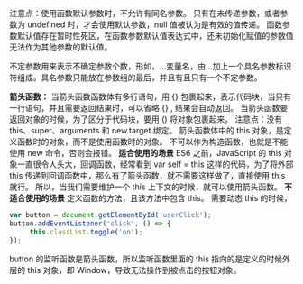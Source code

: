 
注意点：使用函数默认参数时，不允许有同名参数。
只有在未传递参数，或者参数为 undefined 时，才会使用默认参数，null 值被认为是有效的值传递。
函数参数默认值存在暂时性死区，在函数参数默认值表达式中，还未初始化赋值的参数值无法作为其他参数的默认值。

不定参数用来表示不确定参数个数，形如，...变量名，由...加上一个具名参数标识符组成。具名参数只能放在参数组的最后，并且有且只有一个不定参数。

**箭头函数：**
当箭头函数函数体有多行语句，用 {} 包裹起来，表示代码块，当只有一行语句，并且需要返回结果时，可以省略 {} , 结果会自动返回。
当箭头函数要返回对象的时候，为了区分于代码块，要用 () 将对象包裹起来。
注意点：没有 this、super、arguments 和 new.target 绑定。
箭头函数体中的 this 对象，是定义函数时的对象，而不是使用函数时的对象。
不可以作为构造函数，也就是不能使用 new 命令，否则会报错。
**适合使用的场景**
ES6 之前，JavaScript 的 this 对象一直很令人头大，回调函数，经常看到 var self = this 这样的代码，为了将外部 this 传递到回调函数中，那么有了箭头函数，就不需要这样做了，直接使用 this 就行。
所以，当我们需要维护一个 this 上下文的时候，就可以使用箭头函数。
**不适合使用的场景**
定义函数的方法，且该方法中包含 this。
需要动态 this 的时候，
```javascript
var button = document.getElementById('userClick');
button.addEventListener('click', () => {
     this.classList.toggle('on');
});
```
button 的监听函数是箭头函数，所以监听函数里面的 this 指向的是定义的时候外层的 this 对象，即 Window，导致无法操作到被点击的按钮对象。
